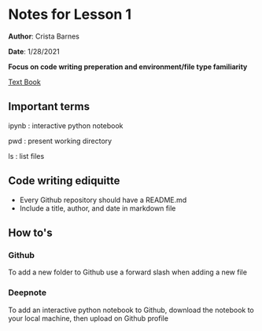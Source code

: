 # Notes for Lesson 1
**Author**: Crista Barnes

**Date**: 1/28/2021

**Focus on code writing preperation and environment/file type familiarity** 

[Text Book](https://github.com/chenomg/CS_BOOKS/blob/master/Python%20for%20Data%20Analysis%2C%202nd%20Edition.pdf)

## Important terms
ipynb
: interactive python notebook 

pwd
 : present working directory
 
ls
 : list files

## Code writing ediquitte
- Every Github repository should have a README.md
- Include a title, author, and date in markdown file

## How to's
### Github
To add a new folder to Github use a forward slash when adding a new file 

### Deepnote
To add an interactive python notebook to Github, download the notebook to your local machine, 
then upload on Github profile 
